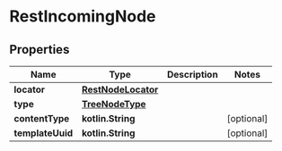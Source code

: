 
# RestIncomingNode

## Properties
| Name | Type | Description | Notes |
| ------------ | ------------- | ------------- | ------------- |
| **locator** | [**RestNodeLocator**](RestNodeLocator.md) |  |  |
| **type** | [**TreeNodeType**](TreeNodeType.md) |  |  |
| **contentType** | **kotlin.String** |  |  [optional] |
| **templateUuid** | **kotlin.String** |  |  [optional] |




